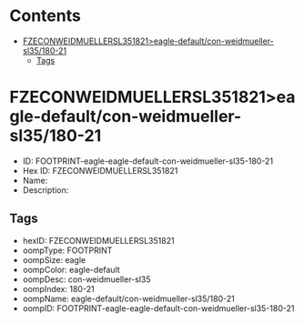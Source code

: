



Contents
========

* [FZECONWEIDMUELLERSL351821>eagle-default/con-weidmueller-sl35/180-21](#fzeconweidmuellersl351821eagle-defaultcon-weidmueller-sl35180-21)
	* [Tags](#tags)

# FZECONWEIDMUELLERSL351821>eagle-default/con-weidmueller-sl35/180-21

- ID: FOOTPRINT-eagle-eagle-default-con-weidmueller-sl35-180-21
- Hex ID: FZECONWEIDMUELLERSL351821
- Name: 
- Description: 

## Tags

- hexID: FZECONWEIDMUELLERSL351821
- oompType: FOOTPRINT
- oompSize: eagle
- oompColor: eagle-default
- oompDesc: con-weidmueller-sl35
- oompIndex: 180-21
- oompName: eagle-default/con-weidmueller-sl35/180-21
- oompID: FOOTPRINT-eagle-eagle-default-con-weidmueller-sl35-180-21
